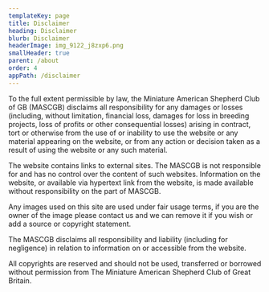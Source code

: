 ```yaml
---
templateKey: page
title: Disclaimer
heading: Disclaimer
blurb: Disclaimer
headerImage: img_9122_j8zxp6.png
smallHeader: true
parent: /about
order: 4
appPath: /disclaimer
---
```


To the full extent permissible by law, the Miniature American Shepherd Club of GB (MASCGB) disclaims all responsibility for any damages or losses (including, without limitation, financial loss, damages for loss in breeding projects, loss of profits or other consequential losses) arising in contract, tort or otherwise from the use of or inability to use the website or any material appearing on the website, or from any action or decision taken as a result of using the website or any such material.

The website contains links to external sites. The MASCGB is not responsible for and has no control over the content of such websites. Information on the website, or available via hypertext link from the website, is made available without responsibility on the part of MASCGB.

Any images used on this site are used under fair usage terms, if you are the owner of the image please contact us and we can remove it if you wish or add a source or copyright statement.

The MASCGB disclaims all responsibility and liability (including for negligence) in relation to information on or accessible from the website.

All copyrights are reserved and should not be used, transferred or borrowed without permission from The Miniature American Shepherd Club of Great Britain.
